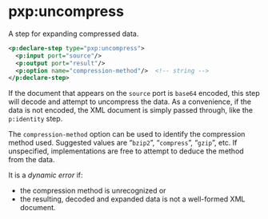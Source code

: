 # pxp:uncompress

A step for expanding compressed data.

```xml
<p:declare-step type="pxp:uncompress">
  <p:input port="source"/>
  <p:output port="result"/>
  <p:option name="compression-method"/>  <!-- string -->
</p:declare-step>
```

If the document that appears on the `source` port is `base64` encoded, this
step will decode and attempt to uncompress the data. As a convenience, if the
data is not encoded, the XML document is simply passed through, like the
`p:identity` step.

The `compression-method` option can be used to identify the compression method
used. Suggested values are “`bzip2`”, “`compress`”, “`gzip`”, etc. If
unspecified, implementations are free to attempt to deduce the method from the
data.

It is a _dynamic error_ if:

* the compression method is unrecognized or
* the resulting, decoded and expanded data is not a well-formed XML document.
